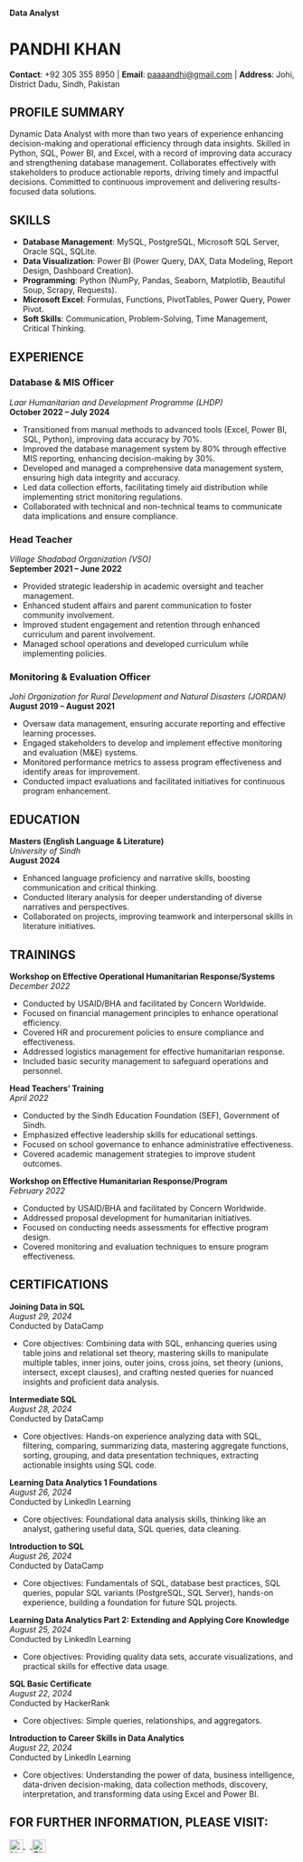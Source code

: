 #### **Data Analyst**  
# **PANDHI KHAN**  

**Contact**: +92 305 355 8950 | **Email**: [paaaandhi@gmail.com](mailto:paaaandhi@gmail.com) | **Address**: Johi, District Dadu, Sindh, Pakistan  


## **PROFILE SUMMARY**  
Dynamic Data Analyst with more than two years of experience enhancing decision-making and operational efficiency through data insights. Skilled in Python, SQL, Power BI, and Excel, with a record of improving data accuracy and strengthening database management. Collaborates effectively with stakeholders to produce actionable reports, driving timely and impactful decisions. Committed to continuous improvement and delivering results-focused data solutions.



## **SKILLS**  
- **Database Management**: MySQL, PostgreSQL, Microsoft SQL Server, Oracle SQL, SQLite.
- **Data Visualization**: Power BI (Power Query, DAX, Data Modeling, Report Design, Dashboard Creation).
- **Programming**: Python (NumPy, Pandas, Seaborn, Matplotlib, Beautiful Soup, Scrapy, Requests).
- **Microsoft Excel**: Formulas, Functions, PivotTables, Power Query, Power Pivot.
- **Soft Skills**: Communication, Problem-Solving, Time Management, Critical Thinking.



## **EXPERIENCE**  

### **Database & MIS Officer**  
_Laar Humanitarian and Development Programme (LHDP)_  
**October 2022 – July 2024**  
- Transitioned from manual methods to advanced tools (Excel, Power BI, SQL, Python), improving data accuracy by 70%.
- Improved the database management system by 80% through effective MIS reporting, enhancing decision-making by 30%.
- Developed and managed a comprehensive data management system, ensuring high data integrity and accuracy.
- Led data collection efforts, facilitating timely aid distribution while implementing strict monitoring regulations.
- Collaborated with technical and non-technical teams to communicate data implications and ensure compliance.

### **Head Teacher**  
_Village Shadabad Organization (VSO)_  
**September 2021 – June 2022**  
- Provided strategic leadership in academic oversight and teacher management.
- Enhanced student affairs and parent communication to foster community involvement.
- Improved student engagement and retention through enhanced curriculum and parent involvement.
- Managed school operations and developed curriculum while implementing policies.

### **Monitoring & Evaluation Officer**  
_Johi Organization for Rural Development and Natural Disasters (JORDAN)_  
**August 2019 – August 2021**  
- Oversaw data management, ensuring accurate reporting and effective learning processes.
- Engaged stakeholders to develop and implement effective monitoring and evaluation (M&E) systems.
- Monitored performance metrics to assess program effectiveness and identify areas for improvement.
- Conducted impact evaluations and facilitated initiatives for continuous program enhancement.



## **EDUCATION**  

**Masters (English Language & Literature)**  
_University of Sindh_  
**August 2024**  
- Enhanced language proficiency and narrative skills, boosting communication and critical thinking.
- Conducted literary analysis for deeper understanding of diverse narratives and perspectives.
- Collaborated on projects, improving teamwork and interpersonal skills in literature initiatives.


## **TRAININGS**  

**Workshop on Effective Operational Humanitarian Response/Systems**  
_December 2022_  
- Conducted by USAID/BHA and facilitated by Concern Worldwide.
- Focused on financial management principles to enhance operational efficiency.
- Covered HR and procurement policies to ensure compliance and effectiveness.
- Addressed logistics management for effective humanitarian response.
- Included basic security management to safeguard operations and personnel.

**Head Teachers’ Training**  
_April 2022_  
- Conducted by the Sindh Education Foundation (SEF), Government of Sindh.
- Emphasized effective leadership skills for educational settings.
- Focused on school governance to enhance administrative effectiveness.
- Covered academic management strategies to improve student outcomes.

**Workshop on Effective Humanitarian Response/Program**  
_February 2022_  
- Conducted by USAID/BHA and facilitated by Concern Worldwide.
- Addressed proposal development for humanitarian initiatives.
- Focused on conducting needs assessments for effective program design.
- Covered monitoring and evaluation techniques to ensure program effectiveness.


## **CERTIFICATIONS**  

**Joining Data in SQL**  
_August 29, 2024_  
Conducted by DataCamp  
- Core objectives: Combining data with SQL, enhancing queries using table joins and relational set theory, mastering skills to manipulate multiple tables, inner joins, outer joins, cross joins, set theory (unions, intersect, except clauses), and crafting nested queries for nuanced insights and proficient data analysis.

**Intermediate SQL**  
_August 28, 2024_  
Conducted by DataCamp  
- Core objectives: Hands-on experience analyzing data with SQL, filtering, comparing, summarizing data, mastering aggregate functions, sorting, grouping, and data presentation techniques, extracting actionable insights using SQL code.

**Learning Data Analytics 1 Foundations**  
_August 26, 2024_  
Conducted by LinkedIn Learning  
- Core objectives: Foundational data analysis skills, thinking like an analyst, gathering useful data, SQL queries, data cleaning.

**Introduction to SQL**  
_August 26, 2024_  
Conducted by DataCamp  
- Core objectives: Fundamentals of SQL, database best practices, SQL queries, popular SQL variants (PostgreSQL, SQL Server), hands-on experience, building a foundation for future SQL projects.

**Learning Data Analytics Part 2: Extending and Applying Core Knowledge**  
_August 25, 2024_  
Conducted by LinkedIn Learning  
- Core objectives: Providing quality data sets, accurate visualizations, and practical skills for effective data usage.

**SQL Basic Certificate**  
_August 22, 2024_  
Conducted by HackerRank  
- Core objectives: Simple queries, relationships, and aggregators.

**Introduction to Career Skills in Data Analytics**  
_August 22, 2024_  
Conducted by LinkedIn Learning  
- Core objectives: Understanding the power of data, business intelligence, data-driven decision-making, data collection methods, discovery, interpretation, and transforming data using Excel and Power BI.




## **FOR FURTHER INFORMATION, PLEASE VISIT:** 

<a href="http://www.linkedin.com/in/pandhi-khan-9094b7289">
    <img src="https://cdn-icons-png.flaticon.com/24/174/174857.png" alt="LinkedIn" width="24" height="24" style="vertical-align: middle;">
  </a>&nbsp;&nbsp;<a href="https://github.com/Pandhi-Khan">
    <img src="https://upload.wikimedia.org/wikipedia/commons/9/91/Octicons-mark-github.svg" alt="GitHub" width="24" height="24" style="vertical-align: middle;">
  </a>
</div>  
